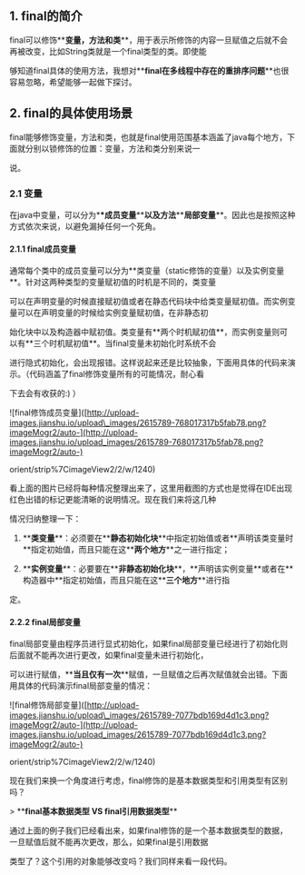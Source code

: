 ## 1. final的简介

final可以修饰\*\***变量，方法和类**\*\*，用于表示所修饰的内容一旦赋值之后就不会再被改变，比如String类就是一个final类型的类。即使能

够知道final具体的使用方法，我想对\*\***final在多线程中存在的重排序问题**\*\*也很容易忽略，希望能够一起做下探讨。

## 2. final的具体使用场景

final能够修饰变量，方法和类，也就是final使用范围基本涵盖了java每个地方，下面就分别以锁修饰的位置：变量，方法和类分别来说一

说。

### 2.1 变量

在java中变量，可以分为\***\*成员变量**\*\***以及方法**\*\***局部变量**\*\*。因此也是按照这种方式依次来说，以避免漏掉任何一个死角。

#### 2.1.1 final成员变量

通常每个类中的成员变量可以分为\*\*类变量（static修饰的变量）以及实例变量\*\*。针对这两种类型的变量赋初值的时机是不同的，类变量

可以在声明变量的时候直接赋初值或者在静态代码块中给类变量赋初值。而实例变量可以在声明变量的时候给实例变量赋初值，在非静态初

始化块中以及构造器中赋初值。类变量有\*\*两个时机赋初值\*\*，而实例变量则可以有\*\*三个时机赋初值\*\*。当final变量未初始化时系统不会

进行隐式初始化，会出现报错。这样说起来还是比较抽象，下面用具体的代码来演示。（代码涵盖了final修饰变量所有的可能情况，耐心看

下去会有收获的:\) ）

!\[final修饰成员变量\]\([http://upload-images.jianshu.io/upload\_images/2615789-768017317b5fab78.png?imageMogr2/auto-](http://upload-images.jianshu.io/upload_images/2615789-768017317b5fab78.png?imageMogr2/auto-)

orient/strip%7CimageView2/2/w/1240\)

看上面的图片已经将每种情况整理出来了，这里用截图的方式也是觉得在IDE出现红色出错的标记更能清晰的说明情况。现在我们来将这几种

情况归纳整理一下：

1. \*\***类变量**\*\*：必须要在\*\***静态初始化块**\*\*中指定初始值或者\*\*声明该类变量时\*\*指定初始值，而且只能在这\*\***两个地方**\*\*之一进行指定；

2. \*\***实例变量**\*\*：必要要在\*\***非静态初始化块**\*\*，\*\*声明该实例变量\*\*或者在\*\*构造器中\*\*指定初始值，而且只能在这\*\***三个地方**\*\*进行指

定。

#### 2.2.2 final局部变量

final局部变量由程序员进行显式初始化，如果final局部变量已经进行了初始化则后面就不能再次进行更改，如果final变量未进行初始化，

可以进行赋值，\*\***当且仅有一次**\*\*赋值，一旦赋值之后再次赋值就会出错。下面用具体的代码演示final局部变量的情况：

!\[final修饰局部变量\]\([http://upload-images.jianshu.io/upload\_images/2615789-7077bdb169d4d1c3.png?imageMogr2/auto-](http://upload-images.jianshu.io/upload_images/2615789-7077bdb169d4d1c3.png?imageMogr2/auto-)

orient/strip%7CimageView2/2/w/1240\)

现在我们来换一个角度进行考虑，final修饰的是基本数据类型和引用类型有区别吗？

&gt; \*\***final基本数据类型  VS final引用数据类型**\*\*

通过上面的例子我们已经看出来，如果final修饰的是一个基本数据类型的数据，一旦赋值后就不能再次更改，那么，如果final是引用数据

类型了？这个引用的对象能够改变吗？我们同样来看一段代码。


